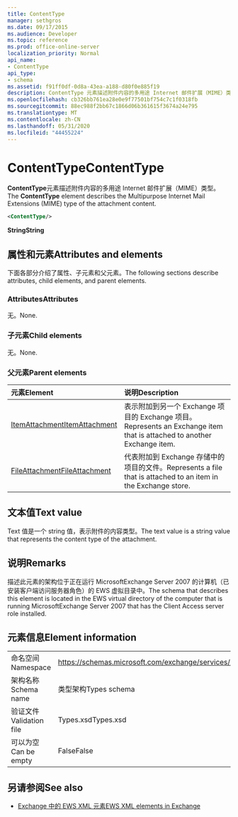 ```yaml
---
title: ContentType
manager: sethgros
ms.date: 09/17/2015
ms.audience: Developer
ms.topic: reference
ms.prod: office-online-server
localization_priority: Normal
api_name:
- ContentType
api_type:
- schema
ms.assetid: f91ff0df-0d8a-43ea-a188-d80f0e885f19
description: ContentType 元素描述附件内容的多用途 Internet 邮件扩展（MIME）类型。
ms.openlocfilehash: cb326bb761ea28e0e9f77501bf754c7c1f0318fb
ms.sourcegitcommit: 88ec988f2bb67c1866d06b361615f3674a24e795
ms.translationtype: MT
ms.contentlocale: zh-CN
ms.lasthandoff: 05/31/2020
ms.locfileid: "44455224"
---
```

# <a name="contenttype"></a><span data-ttu-id="58563-103">ContentType</span><span class="sxs-lookup"><span data-stu-id="58563-103">ContentType</span></span>

<span data-ttu-id="58563-104">**ContentType**元素描述附件内容的多用途 Internet 邮件扩展（MIME）类型。</span><span class="sxs-lookup"><span data-stu-id="58563-104">The **ContentType** element describes the Multipurpose Internet Mail Extensions (MIME) type of the attachment content.</span></span> 
  
```xml
<ContentType/>
```

 <span data-ttu-id="58563-105">**String**</span><span class="sxs-lookup"><span data-stu-id="58563-105">**String**</span></span>
## <a name="attributes-and-elements"></a><span data-ttu-id="58563-106">属性和元素</span><span class="sxs-lookup"><span data-stu-id="58563-106">Attributes and elements</span></span>

<span data-ttu-id="58563-107">下面各部分介绍了属性、子元素和父元素。</span><span class="sxs-lookup"><span data-stu-id="58563-107">The following sections describe attributes, child elements, and parent elements.</span></span>
  
### <a name="attributes"></a><span data-ttu-id="58563-108">Attributes</span><span class="sxs-lookup"><span data-stu-id="58563-108">Attributes</span></span>

<span data-ttu-id="58563-109">无。</span><span class="sxs-lookup"><span data-stu-id="58563-109">None.</span></span>
  
### <a name="child-elements"></a><span data-ttu-id="58563-110">子元素</span><span class="sxs-lookup"><span data-stu-id="58563-110">Child elements</span></span>

<span data-ttu-id="58563-111">无。</span><span class="sxs-lookup"><span data-stu-id="58563-111">None.</span></span>
  
### <a name="parent-elements"></a><span data-ttu-id="58563-112">父元素</span><span class="sxs-lookup"><span data-stu-id="58563-112">Parent elements</span></span>

|<span data-ttu-id="58563-113">**元素**</span><span class="sxs-lookup"><span data-stu-id="58563-113">**Element**</span></span>|<span data-ttu-id="58563-114">**说明**</span><span class="sxs-lookup"><span data-stu-id="58563-114">**Description**</span></span>|
|:-----|:-----|
|[<span data-ttu-id="58563-115">ItemAttachment</span><span class="sxs-lookup"><span data-stu-id="58563-115">ItemAttachment</span></span>](itemattachment.md) <br/> |<span data-ttu-id="58563-116">表示附加到另一个 Exchange 项目的 Exchange 项目。</span><span class="sxs-lookup"><span data-stu-id="58563-116">Represents an Exchange item that is attached to another Exchange item.</span></span>  <br/> |
|[<span data-ttu-id="58563-117">FileAttachment</span><span class="sxs-lookup"><span data-stu-id="58563-117">FileAttachment</span></span>](fileattachment.md) <br/> |<span data-ttu-id="58563-118">代表附加到 Exchange 存储中的项目的文件。</span><span class="sxs-lookup"><span data-stu-id="58563-118">Represents a file that is attached to an item in the Exchange store.</span></span>  <br/> |
   
## <a name="text-value"></a><span data-ttu-id="58563-119">文本值</span><span class="sxs-lookup"><span data-stu-id="58563-119">Text value</span></span>

<span data-ttu-id="58563-120">Text 值是一个 string 值，表示附件的内容类型。</span><span class="sxs-lookup"><span data-stu-id="58563-120">The text value is a string value that represents the content type of the attachment.</span></span>
  
## <a name="remarks"></a><span data-ttu-id="58563-121">说明</span><span class="sxs-lookup"><span data-stu-id="58563-121">Remarks</span></span>

<span data-ttu-id="58563-122">描述此元素的架构位于正在运行 MicrosoftExchange Server 2007 的计算机（已安装客户端访问服务器角色）的 EWS 虚拟目录中。</span><span class="sxs-lookup"><span data-stu-id="58563-122">The schema that describes this element is located in the EWS virtual directory of the computer that is running MicrosoftExchange Server 2007 that has the Client Access server role installed.</span></span>
  
## <a name="element-information"></a><span data-ttu-id="58563-123">元素信息</span><span class="sxs-lookup"><span data-stu-id="58563-123">Element information</span></span>

|||
|:-----|:-----|
|<span data-ttu-id="58563-124">命名空间</span><span class="sxs-lookup"><span data-stu-id="58563-124">Namespace</span></span>  <br/> |https://schemas.microsoft.com/exchange/services/2006/types  <br/> |
|<span data-ttu-id="58563-125">架构名称</span><span class="sxs-lookup"><span data-stu-id="58563-125">Schema name</span></span>  <br/> |<span data-ttu-id="58563-126">类型架构</span><span class="sxs-lookup"><span data-stu-id="58563-126">Types schema</span></span>  <br/> |
|<span data-ttu-id="58563-127">验证文件</span><span class="sxs-lookup"><span data-stu-id="58563-127">Validation file</span></span>  <br/> |<span data-ttu-id="58563-128">Types.xsd</span><span class="sxs-lookup"><span data-stu-id="58563-128">Types.xsd</span></span>  <br/> |
|<span data-ttu-id="58563-129">可以为空</span><span class="sxs-lookup"><span data-stu-id="58563-129">Can be empty</span></span>  <br/> |<span data-ttu-id="58563-130">False</span><span class="sxs-lookup"><span data-stu-id="58563-130">False</span></span>  <br/> |
   
## <a name="see-also"></a><span data-ttu-id="58563-131">另请参阅</span><span class="sxs-lookup"><span data-stu-id="58563-131">See also</span></span>



- [<span data-ttu-id="58563-132">Exchange 中的 EWS XML 元素</span><span class="sxs-lookup"><span data-stu-id="58563-132">EWS XML elements in Exchange</span></span>](ews-xml-elements-in-exchange.md)

